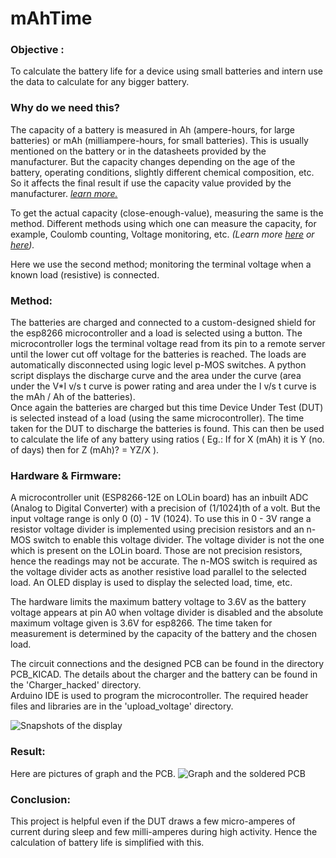 # mAhTime

### Objective :

To calculate the battery life for a device using small batteries and intern use the data to calculate for any bigger battery.

###  Why do we need this?

The capacity of a battery is measured in Ah (ampere-hours, for large batteries) or mAh (milliampere-hours, for small batteries). 
This is usually mentioned on the battery or in the datasheets provided by the manufacturer.
But the capacity changes depending on the age of the battery, operating conditions, slightly different chemical composition, etc. 
So it affects the final result if use the capacity value provided by the manufacturer. 
*[learn more.](https://batteryuniversity.com/learn/article/battery_definitions)*
 
To get the actual capacity (close-enough-value), measuring the same is the method. 
Different methods using which one can measure the capacity, for example, Coulomb counting, Voltage monitoring, etc.
*(Learn more [here](https://www.quora.com/How-can-we-measure-a-batterys-real-capacity-in-Mah-or-ah-accurately) or 
[here](https://batteryuniversity.com/learn/article/how_to_measure_capacity)).*

Here we use the second method; monitoring the terminal voltage when a known load (resistive) is connected. 

### Method:

The batteries are charged and connected to a custom-designed shield for the esp8266 microcontroller and a load is selected using a button.
The microcontroller logs the terminal voltage read from its pin to a remote server until the lower cut off voltage for the batteries is reached.
The loads are automatically disconnected using logic level p-MOS switches. 
A python script displays the discharge curve and the area under the 
curve (area under the V*I v/s t curve is power rating and area under the I v/s t curve is the mAh / Ah of the batteries).<br>
Once again the batteries are charged but this time Device Under Test (DUT) is selected instead of a load (using the same microcontroller). 
The time taken for the DUT to discharge the batteries is found. This can then be used to calculate the life of any battery using ratios 
( Eg.: If for X (mAh) it is Y (no. of days) then for Z (mAh)? = YZ/X ).

### Hardware & Firmware:

A microcontroller unit (ESP8266-12E on LOLin board) has an inbuilt ADC (Analog to Digital Converter) with a precision of (1/1024)th of a volt.
But the input voltage range is only 0 (0) - 1V (1024). To use this in 0 - 3V range a resistor voltage divider is implemented 
using precision resistors and an n- MOS switch to enable this voltage divider.
The voltage divider is not the one which is present on the LOLin board. Those are not precision resistors, 
hence the readings may not be accurate.
The n-MOS switch is required as the voltage divider acts as another resistive load parallel to the selected load.
An OLED display is used to display the selected load, time, etc.

The hardware limits the maximum battery voltage to 3.6V as the battery voltage appears at pin A0 when voltage divider is disabled and the absolute maximum voltage given is 3.6V for esp8266. The time taken for measurement is determined by the capacity of the battery and the chosen load.

The circuit connections and the designed PCB can be found in the directory PCB_KICAD.
The details about the charger and the battery can be found in the 'Charger_hacked' directory. <br>
Arduino IDE is used to program the microcontroller. The required header files and libraries are in the 'upload_voltage' directory.

![Snapshots of the display](https://github.com/sudhi345/mAhTime/blob/master/gallery/display_snapshot.png)

### Result:

Here are pictures of graph and the PCB.
![Graph and the soldered PCB](https://github.com/sudhi345/mAhTime/blob/master/gallery/graph-and-pcb.png)

### Conclusion:

This project is helpful even if the DUT draws a few micro-amperes of current during sleep and few milli-amperes during high activity.
Hence the calculation of battery life is simplified with this.

